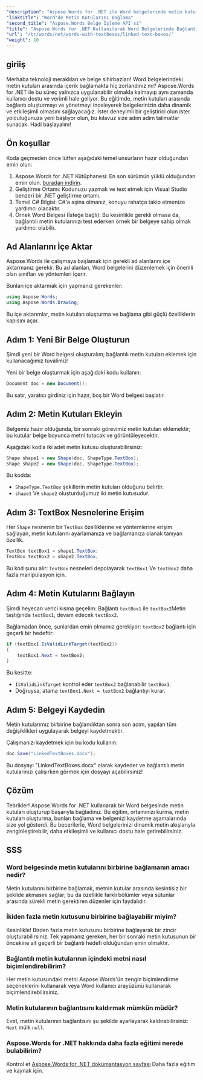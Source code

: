 ```yaml
---
"description": "Aspose.Words for .NET ile Word belgelerinde metin kutularını nasıl kusursuz bir şekilde oluşturup bağlayacağınızı öğrenin. Zahmetsiz içerik akışı ve profesyonel sonuçlar için ayrıntılı kılavuzumuzu izleyin."
"linktitle": "Word'de Metin Kutularını Bağlama"
"second_title": "Aspose.Words Belge İşleme API'si"
"title": "Aspose.Words for .NET Kullanılarak Word Belgelerinde Bağlantılı Metin Kutuları"
"url": "/tr/words/net/words-with-textboxes/linked-text-boxes/"
"weight": 10
---
```


## giriiş

Merhaba teknoloji meraklıları ve belge sihirbazları! Word belgelerindeki metin kutuları arasında içerik bağlamakta hiç zorlandınız mı? Aspose.Words for .NET ile bu süreç yalnızca uygulanabilir olmakla kalmayıp aynı zamanda kullanıcı dostu ve verimli hale geliyor. Bu eğitimde, metin kutuları arasında bağlantı oluşturmayı ve yönetmeyi inceleyerek belgelerinizin daha dinamik ve etkileşimli olmasını sağlayacağız. İster deneyimli bir geliştirici olun ister yolculuğunuza yeni başlıyor olun, bu kılavuz size adım adım talimatlar sunacak. Hadi başlayalım!

## Ön koşullar

Koda geçmeden önce lütfen aşağıdaki temel unsurların hazır olduğundan emin olun:

1. Aspose.Words for .NET Kütüphanesi: En son sürümün yüklü olduğundan emin olun. [buradan indirin](https://releases.aspose.com/words/net/).
2. Geliştirme Ortamı: Kodunuzu yazmak ve test etmek için Visual Studio benzeri bir .NET geliştirme ortamı.
3. Temel C# Bilgisi: C#'a aşina olmanız, konuyu rahatça takip etmenize yardımcı olacaktır.
4. Örnek Word Belgesi (İsteğe bağlı): Bu kesinlikle gerekli olmasa da, bağlantılı metin kutularınızı test ederken örnek bir belgeye sahip olmak yardımcı olabilir.

## Ad Alanlarını İçe Aktar

Aspose.Words ile çalışmaya başlamak için gerekli ad alanlarını içe aktarmanız gerekir. Bu ad alanları, Word belgelerini düzenlemek için önemli olan sınıfları ve yöntemleri içerir.

Bunları içe aktarmak için yapmanız gerekenler:

```csharp
using Aspose.Words;
using Aspose.Words.Drawing;
```

Bu içe aktarımlar, metin kutuları oluşturma ve bağlama gibi güçlü özelliklerin kapısını açar.

## Adım 1: Yeni Bir Belge Oluşturun

Şimdi yeni bir Word belgesi oluşturalım; bağlantılı metin kutuları eklemek için kullanacağımız tuvalimiz!

Yeni bir belge oluşturmak için aşağıdaki kodu kullanın:

```csharp
Document doc = new Document();
```

Bu satır, yaratıcı girdiniz için hazır, boş bir Word belgesi başlatır.

## Adım 2: Metin Kutuları Ekleyin

Belgemiz hazır olduğunda, bir sonraki görevimiz metin kutuları eklemektir; bu kutular belge boyunca metni tutacak ve görüntüleyecektir.

Aşağıdaki kodla iki adet metin kutusu oluşturabilirsiniz:

```csharp
Shape shape1 = new Shape(doc, ShapeType.TextBox);
Shape shape2 = new Shape(doc, ShapeType.TextBox);
```

Bu kodda:
- `ShapeType.TextBox` şekillerin metin kutuları olduğunu belirtir.
- `shape1` Ve `shape2` oluşturduğumuz iki metin kutusudur.

## Adım 3: TextBox Nesnelerine Erişim

Her `Shape` nesnenin bir `TextBox` özelliklerine ve yöntemlerine erişim sağlayan, metin kutularını ayarlamanıza ve bağlamanıza olanak tanıyan özellik.

```csharp
TextBox textBox1 = shape1.TextBox;
TextBox textBox2 = shape2.TextBox;
```

Bu kod şunu alır: `TextBox` nesneleri depolayarak `textBox1` Ve `textBox2` daha fazla manipülasyon için.

## Adım 4: Metin Kutularını Bağlayın

Şimdi heyecan verici kısma geçelim: Bağlantı `textBox1` ile `textBox2`Metin taştığında `textBox1`, devam edecek `textBox2`.

Bağlamadan önce, şunlardan emin olmamız gerekiyor: `textBox2` bağlantı için geçerli bir hedeftir:

```csharp
if (textBox1.IsValidLinkTarget(textBox2))
{
    textBox1.Next = textBox2;
}
```

Bu kesitte:
- `IsValidLinkTarget` kontrol eder `textBox2` bağlanabilir `textBox1`.
- Doğruysa, atama `textBox1.Next = textBox2` bağlantıyı kurar.

## Adım 5: Belgeyi Kaydedin

Metin kutularımız birbirine bağlandıktan sonra son adım, yapılan tüm değişiklikleri uygulayarak belgeyi kaydetmektir.

Çalışmanızı kaydetmek için bu kodu kullanın:

```csharp
doc.Save("LinkedTextBoxes.docx");
```

Bu dosyayı "LinkedTextBoxes.docx" olarak kaydeder ve bağlantılı metin kutularınızı çalışırken görmek için dosyayı açabilirsiniz!

## Çözüm

Tebrikler! Aspose.Words for .NET kullanarak bir Word belgesinde metin kutuları oluşturup başarıyla bağladınız. Bu eğitim, ortamınızı kurma, metin kutuları oluşturma, bunları bağlama ve belgenizi kaydetme aşamalarında size yol gösterdi. Bu becerilerle, Word belgelerinizi dinamik metin akışlarıyla zenginleştirebilir, daha etkileşimli ve kullanıcı dostu hale getirebilirsiniz.

## SSS

### Word belgesinde metin kutularını birbirine bağlamanın amacı nedir?  
Metin kutularını birbirine bağlamak, metnin kutular arasında kesintisiz bir şekilde akmasını sağlar; bu da özellikle farklı bölümler veya sütunlar arasında sürekli metin gerektiren düzenler için faydalıdır.

### İkiden fazla metin kutusunu birbirine bağlayabilir miyim?  
Kesinlikle! Birden fazla metin kutusunu birbirine bağlayarak bir zincir oluşturabilirsiniz. Tek yapmanız gereken, her bir sonraki metin kutusunun bir öncekine ait geçerli bir bağlantı hedefi olduğundan emin olmaktır.

### Bağlantılı metin kutularının içindeki metni nasıl biçimlendirebilirim?  
Her metin kutusundaki metni Aspose.Words'ün zengin biçimlendirme seçeneklerini kullanarak veya Word kullanıcı arayüzünü kullanarak biçimlendirebilirsiniz.

### Metin kutularının bağlantısını kaldırmak mümkün müdür?  
Evet, metin kutularının bağlantısını şu şekilde ayarlayarak kaldırabilirsiniz: `Next` mülk `null`.

### Aspose.Words for .NET hakkında daha fazla eğitimi nerede bulabilirim?  
Kontrol et [Aspose.Words for .NET dokümantasyon sayfası](https://reference.aspose.com/words/net/) Daha fazla eğitim ve kaynak için.
